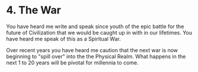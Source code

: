 # 4. The War

You have heard me write and speak since youth of the epic battle for the future of Civilization that we would be caught up in with in our lifetimes. You have heard me speak of this as a Spiritual War. 

Over recent years you have heard me caution that the next war is now beginning to "spill over" into the the Physical Realm. What happens in the next 1 to 20 years will be pivotal for millennia to come. 



